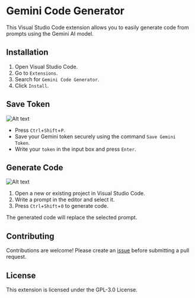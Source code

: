 # Gemini Code Generator

This Visual Studio Code extension allows you to easily generate code from prompts using the Gemini AI model.

## Installation

1. Open Visual Studio Code.
2. Go to `Extensions`.
3. Search for `Gemini Code Generator`.
4. Click `Install`.

## Save Token

![Alt text](SaveToken.gif "Gemini Code Generator")

* Press `Ctrl`+`Shift`+`P`.
* Save your Gemini token securely using the command `Save Gemini Token`.
* Write your `token` in the input box and press `Enter`.

## Generate Code

![Alt text](GenerateCode.gif "Gemini Code Generator")

1. Open a new or existing project in Visual Studio Code.
2. Write a prompt in the editor and select it.
3. Press `Ctrl`+`Shift`+`0` to generate code.

The generated code will replace the selected prompt.

## Contributing

Contributions are welcome! Please create an [issue](https://github.com/shishirregmi/gemini-code-generator/issues) before submitting a pull request.

## License

This extension is licensed under the GPL-3.0 License.
